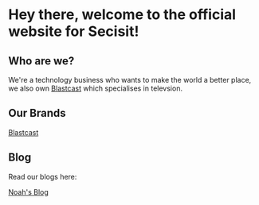 # Hey there, welcome to the official website for Secisit!

## Who are we?
We're a technology business who wants to make the world a better place, we also own [Blastcast](https://blastcast.co.uk) which specialises in televsion.

## Our Brands
[Blastcast](https://blastcast.co.uk)

## Blog
Read our blogs here:

[Noah's Blog](https://secisit.com/blog/noah)
